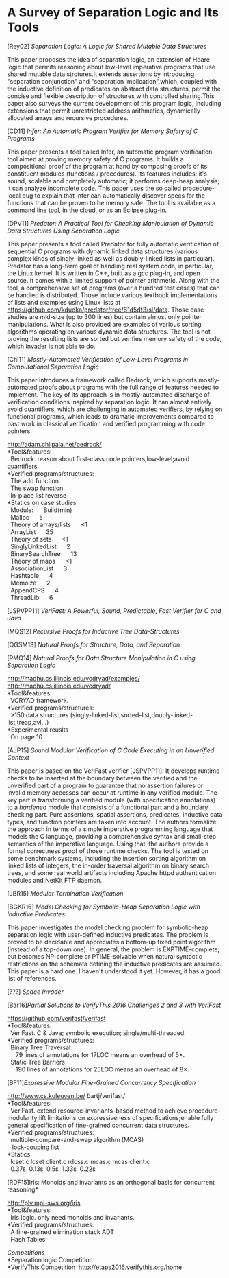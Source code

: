 # A Survey of Separation Logic and Its Tools

[Rey02] *Separation Logic: A Logic for Shared Mutable Data Structures*

This paper proposes the idea of separation logic, an extension of Hoare logic that permits reasoning about low-level imperative programs that use shared mutable data strctures.It extends assertions by introducing "separation conjunction" and "separation implication",which, coupled with the inductive definition of predicates on abstract data structures, permit the concise and flexible description of structures with controlled sharing.This paper also surveys the current development of this program logic, including extensions that permit unrestricted address arithmetics, dynamically allocated arrays and recursive procedures. 

[CD11] *Infer: An Automatic Program Verifier for Memory Safety of C Programs*

This paper presents a tool called Infer, an automatic program verification tool aimed at proving memory safety of C programs. It builds a compositional proof of the program at hand by composing proofs of its constituent modules (functions / procedures). Its features includes: it's sound, scalable and completely automatic; it performs deep-heap analysis; it can analyze incomplete code. This paper uses the so called procedure-local bug to explain that Infer can automatically discover specs for the functions that can be proven to be memory safe. The tool is available as a command line tool, in the cloud, or as an Eclipse plug-in.

[DPV11] *Predator: A Practical Tool for Checking Manipulation of Dynamic Data Structures Using Separation Logic*

This paper presents a tool called Predator for fully automatic verification of sequential C programs with dynamic linked data structures (various complex kinds of singly-linked as well as doubly-linked lists in particular). Predator has a long-term goal of handling real system code, in particular, the Linux kernel. It is written in C++, built as a gcc plug-in, and open source. It comes with a limited support of pointer arithmetic. 
Along with the tool, a comprehensive set of programs (over a hundred test cases) that can be handled is distributed. Those include various textbook implementations of lists and examples using Linux lists at https://github.com/kdudka/predator/tree/61d5df3/sl/data. Those case studies are mid-size (up to 300 lines) but contain almost only pointer manipulations. What is also provided are examples of various sorting algorithms operating on various dynamic data structures. The tool is not proving the resulting lists are sorted but verifies memory safety of the code, which Invader is not able to do.

[Chl11] *Mostly-Automated Verification of Low-Level Programs in Computational Separation Logic*

This paper introduces a framework called Bedrock, which supports mostly-automated proofs about programs with the full range of features needed to implement. The key of its approach is in mostly-automated discharge of verification conditions inspired by separation logic. It can almost entirely avoid quantifiers, which are challenging in automated verifiers, by relying on functional programs, which leads to dramatic improvements compared to past work in classical verification and verified programming with code pointers. 

http://adam.chlipala.net/bedrock/<br /> 
*Tool&features:<br /> 
  &nbsp;&nbsp;Bedrock. reason about first-class code pointers;low-level;avoid quantifiers.<br /> 
*Verified programs/structures:<br /> 
  &nbsp;&nbsp;The add function<br /> 
  &nbsp;&nbsp;The swap function<br /> 
  &nbsp;&nbsp;In-place list reverse<br /> 
*Statics on case studies<br /> 
  &nbsp;&nbsp;Module:        &nbsp;&nbsp;&nbsp;&nbsp;          Build(min)<br /> 
  &nbsp;&nbsp;Malloc         &nbsp;&nbsp;&nbsp;&nbsp;          5<br /> 
  &nbsp;&nbsp;Theory of arrays/lists &nbsp;&nbsp;&nbsp;&nbsp;  <1 <br /> 
  &nbsp;&nbsp;ArrayList      &nbsp;&nbsp;&nbsp;&nbsp;          35<br /> 
  &nbsp;&nbsp;Theory of sets    &nbsp;&nbsp;&nbsp;&nbsp;       <1 <br /> 
  &nbsp;&nbsp;SinglyLinkedList  &nbsp;&nbsp;&nbsp;&nbsp;       2<br /> 
  &nbsp;&nbsp;BinarySearchTree   &nbsp;&nbsp;&nbsp;&nbsp;      13<br /> 
  &nbsp;&nbsp;Theory of maps    &nbsp;&nbsp;&nbsp;&nbsp;       <1 <br /> 
  &nbsp;&nbsp;AssociationList     &nbsp;&nbsp;&nbsp;&nbsp;     3<br /> 
  &nbsp;&nbsp;Hashtable        &nbsp;&nbsp;&nbsp;&nbsp;        4<br /> 
  &nbsp;&nbsp;Memoize         &nbsp;&nbsp;&nbsp;&nbsp;         2<br /> 
  &nbsp;&nbsp;AppendCPS       &nbsp;&nbsp;&nbsp;&nbsp;         4<br /> 
  &nbsp;&nbsp;ThreadLib       &nbsp;&nbsp;&nbsp;&nbsp;         6<br /> 

[JSPVPP11] *VeriFast: A Powerful, Sound, Predictable, Fast Verifier for C and Java*

[MQS12] *Recursive Proofs for Inductive Tree Data-Structures*

[QGSM13] *Natural Proofs for Structure, Data, and Separation*

[PMQ14] *Natural Proofs for Data Structure Manipulation in C using Separation Logic*

http://madhu.cs.illinois.edu/vcdryad/examples/<br /> 
http://madhu.cs.illinois.edu/vcdryad/<br /> 
*Tool&features:<br /> 
  &nbsp;&nbsp;VCRYAD framework.<br /> 
*Verified programs/structures:<br /> 
  &nbsp;&nbsp;>150 data structures (singly-linked-list,sorted-list,doubly-linked-list,treap,avl...)<br /> 
*Experimental reuslts<br /> 
  &nbsp;&nbsp;On page 10<br /> 

[AJP15] *Sound Modular Verification of C Code Executing in an Unverified Context*

This paper is based on the VeriFast verifier [JSPVPP11]. It develops runtime checks to be inserted at the boundary between the verified and the unverified part of a program to guarantee that no assertion failures or invalid memory accesses can occur at runtime in any verified module. The key part is transforming a verified module (with specification annotations) to a *hardened* module that consists of a functional part and a boundary checking part. Pure assertions, spatial assertions, predicates, inductive data types, and function pointers are taken into account. The authors formalize the approach in terms of a simple imperative programming language that models the C language, providing a comprehensive syntax and small-step semantics of the imperative language. Using that, the authors provide a formal correctness proof of those runtime checks. The tool is tested on some benchmark systems, including the insertion sorting algorithm on linked lists of integers, the in-order traversal algorithm on binary search trees, and some real world artifacts including Apache httpd authentication modules and NetKit FTP daemon. 

[JBR15] *Modular Termination Verification*

[BGKR16] *Model Checking for Symbolic-Heap Separation Logic with Inductive Predicates*

This paper investigates the model checking problem for symbolic-heap separation logic with user-defined inductive predicates. The problem is proved to be decidable and appreciates a bottom-up fixed point algorithm (instead of a top-down one). In general, the problem is EXPTIME-complete, but becomes NP-complete or PTIME-solvable when natural syntactic restrictions on the schemata defining the inductive predicates are assumed. This paper is a hard one. I haven't understood it yet. However, it has a good list of references.

[???] *Space Invader*

[Bar16]*Partial Solutions to VerifyThis 2016 Challenges 2 and 3 with VeriFast*<br /> 

https://github.com/verifast/verifast<br /> 
*Tool&features:<br /> 
  &nbsp;&nbsp;VeriFast. C & Java; symbolic execution; single/multi-threaded.<br /> 
*Verified programs/structures:<br /> 
  &nbsp;&nbsp;Binary Tree Traversal<br /> 
  &nbsp;&nbsp;&nbsp;&nbsp;  79 lines of annotations for 17LOC means an overhead of 5×.<br /> 
  &nbsp;&nbsp;Static Tree Barriers<br /> 
   &nbsp;&nbsp;&nbsp;&nbsp; 190 lines of annotations for 25LOC means an overhead of 8×.<br /> 

[BF11]*Expressive Modular Fine-Grained Concurrency Specification*

http://www.cs.kuleuven.be/ ̃bartj/verifast/<br /> 
*Tool&features:<br /> 
  &nbsp;&nbsp;VeriFast. extend resource-invariants-based method to achieve procedure-modularity;lift limitations on expressiveness of specifications;enable fully general specification of fine-grained concurrent data structures.<br /> 
*Verified programs/structures:<br /> 
  &nbsp;&nbsp;multiple-compare-and-swap algorithm (MCAS)<br /> 
 &nbsp;&nbsp; lock-couping list<br /> 
*Statics<br /> 
&nbsp;&nbsp;lcset.c lcset client.c rdcss.c mcas.c mcas client.c<br /> 
&nbsp;&nbsp;0.37s &nbsp;0.13s &nbsp;0.5s &nbsp;1.33s &nbsp;0.22s<br /> 

[RDF15]Iris: Monoids and invariants as an orthogonal basis for concurrent reasoning*<br /> 

http://plv.mpi-sws.org/iris<br /> 
*Tool&features:<br /> 
  &nbsp;&nbsp;Iris logic. only need monoids and invariants.<br /> 
*Verified programs/structures:<br /> 
  &nbsp;&nbsp;A fine-grained elimination stack ADT<br /> 
  &nbsp;&nbsp;Hash Tables<br /> 

*Competitions*<br /> 
*Separation logic Competition <br /> 
*VerifyThis Competition  &nbsp;http://etaps2016.verifythis.org/home<br /> 
